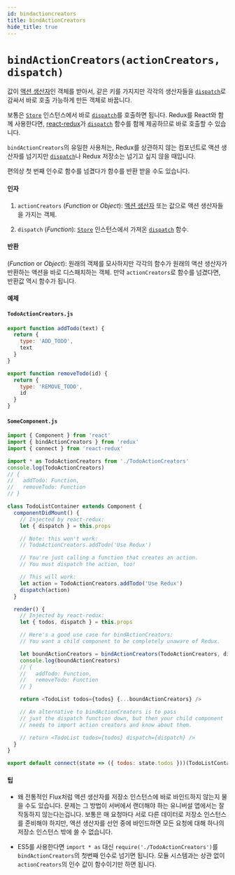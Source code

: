 ```yaml
---
id: bindactioncreators
title: bindActionCreators
hide_title: true
---
```


# `bindActionCreators(actionCreators, dispatch)`

값이 [액션 생산자](../Glossary.md#액션-생산자)인 객체를 받아서, 같은 키를 가지지만 각각의 생산자들을 [`dispatch`](Store.md#dispatch)로 감싸서 바로 호출 가능하게 만든 객체로 바꿉니다.

보통은 [`Store`](Store.md) 인스턴스에서 바로 [`dispatch`](Store.md#dispatch)를 호출하면 됩니다. Redux를 React와 함께 사용한다면, [react-redux](https://github.com/gaearon/react-redux)가 [`dispatch`](Store.md#dispatch) 함수를 함께 제공하므로 바로 호출할 수 있습니다.

`bindActionCreators`의 유일한 사용처는, Redux를 상관하지 않는 컴포넌트로 액션 생산자를 넘기지만 [`dispatch`](Store.md#dispatch)나 Redux 저장소는 넘기고 싶지 않을 때입니다.

편의상 첫 번째 인수로 함수를 넘겼다가 함수를 반환 받을 수도 있습니다.

#### 인자

1. `actionCreators` (_Function_ or _Object_): [액션 생산자](../Glossary.md#액션-생산자) 또는 값으로 액션 생산자들을 가지는 객체.

2. `dispatch` (_Function_): [`Store`](Store.md) 인스턴스에서 가져온 [`dispatch`](Store.md#dispatch) 함수.

#### 반환

(_Function_ or _Object_): 원래의 객체를 모사하지만 각각의 함수가 원래의 액션 생산자가 반환하는 액션을 바로 디스패치하는 객체. 만약 `actionCreators`로 함수를 넘겼다면, 반환값 역시 함수가 됩니다.

#### 예제

#### `TodoActionCreators.js`

```js
export function addTodo(text) {
  return {
    type: 'ADD_TODO',
    text
  }
}

export function removeTodo(id) {
  return {
    type: 'REMOVE_TODO',
    id
  }
}
```

#### `SomeComponent.js`

```js
import { Component } from 'react'
import { bindActionCreators } from 'redux'
import { connect } from 'react-redux'

import * as TodoActionCreators from './TodoActionCreators'
console.log(TodoActionCreators)
// {
//   addTodo: Function,
//   removeTodo: Function
// }

class TodoListContainer extends Component {
  componentDidMount() {
    // Injected by react-redux:
    let { dispatch } = this.props

    // Note: this won't work:
    // TodoActionCreators.addTodo('Use Redux')

    // You're just calling a function that creates an action.
    // You must dispatch the action, too!

    // This will work:
    let action = TodoActionCreators.addTodo('Use Redux')
    dispatch(action)
  }

  render() {
    // Injected by react-redux:
    let { todos, dispatch } = this.props

    // Here's a good use case for bindActionCreators:
    // You want a child component to be completely unaware of Redux.

    let boundActionCreators = bindActionCreators(TodoActionCreators, dispatch)
    console.log(boundActionCreators)
    // {
    //   addTodo: Function,
    //   removeTodo: Function
    // }

    return <TodoList todos={todos} {...boundActionCreators} />

    // An alternative to bindActionCreators is to pass
    // just the dispatch function down, but then your child component
    // needs to import action creators and know about them.

    // return <TodoList todos={todos} dispatch={dispatch} />
  }
}

export default connect(state => ({ todos: state.todos }))(TodoListContainer)
```

#### 팁

- 왜 전통적인 Flux처럼 액션 생산자를 저장소 인스턴스에 바로 바인드하지 않는지 물을 수도 있습니다. 문제는 그 방법이 서버에서 랜더해야 하는 유니버설 앱에서는 잘 작동하지 않는다는겁니다. 보통은 매 요청마다 서로 다른 데이터로 저장소 인스턴스를 준비해야 하지만, 액션 생산자를 선언 중에 바인드하면 모든 요청에 대해 하나의 저장소 인스턴스 밖에 쓸 수 없습니다.

- ES5를 사용한다면 `import * as` 대신 `require('./TodoActionCreators')`를 `bindActionCreators`의 첫번째 인수로 넘기면 됩니다. 모듈 시스템과는 상관 없이 `actionCreators`의 인수 값이 함수이기만 하면 됩니다.
